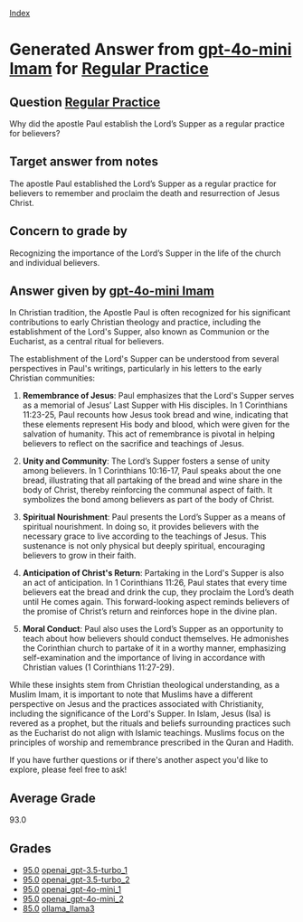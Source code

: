 
[Index](../../../index.md)
# Generated Answer from [gpt-4o-mini Imam](../../answering_models/gpt-4o-mini_Imam.md) for [Regular Practice](../../questions/Regular_Practice.md)

## Question [Regular Practice](../../questions/Regular_Practice.md)
Why did the apostle Paul establish the Lord’s Supper as a regular practice for believers?

## Target answer from notes
The apostle Paul established the Lord’s Supper as a regular practice for believers to remember and proclaim the death and resurrection of Jesus Christ.

## Concern to grade by
Recognizing the importance of the Lord’s Supper in the life of the church and individual believers.

## Answer given by [gpt-4o-mini Imam](../../answering_models/gpt-4o-mini_Imam.md)
In Christian tradition, the Apostle Paul is often recognized for his significant contributions to early Christian theology and practice, including the establishment of the Lord's Supper, also known as Communion or the Eucharist, as a central ritual for believers.

The establishment of the Lord's Supper can be understood from several perspectives in Paul's writings, particularly in his letters to the early Christian communities:

1. **Remembrance of Jesus**: Paul emphasizes that the Lord's Supper serves as a memorial of Jesus’ Last Supper with His disciples. In 1 Corinthians 11:23-25, Paul recounts how Jesus took bread and wine, indicating that these elements represent His body and blood, which were given for the salvation of humanity. This act of remembrance is pivotal in helping believers to reflect on the sacrifice and teachings of Jesus.

2. **Unity and Community**: The Lord’s Supper fosters a sense of unity among believers. In 1 Corinthians 10:16-17, Paul speaks about the one bread, illustrating that all partaking of the bread and wine share in the body of Christ, thereby reinforcing the communal aspect of faith. It symbolizes the bond among believers as part of the body of Christ.

3. **Spiritual Nourishment**: Paul presents the Lord’s Supper as a means of spiritual nourishment. In doing so, it provides believers with the necessary grace to live according to the teachings of Jesus. This sustenance is not only physical but deeply spiritual, encouraging believers to grow in their faith.

4. **Anticipation of Christ's Return**: Partaking in the Lord's Supper is also an act of anticipation. In 1 Corinthians 11:26, Paul states that every time believers eat the bread and drink the cup, they proclaim the Lord’s death until He comes again. This forward-looking aspect reminds believers of the promise of Christ’s return and reinforces hope in the divine plan.

5. **Moral Conduct**: Paul also uses the Lord’s Supper as an opportunity to teach about how believers should conduct themselves. He admonishes the Corinthian church to partake of it in a worthy manner, emphasizing self-examination and the importance of living in accordance with Christian values (1 Corinthians 11:27-29).

While these insights stem from Christian theological understanding, as a Muslim Imam, it is important to note that Muslims have a different perspective on Jesus and the practices associated with Christianity, including the significance of the Lord's Supper. In Islam, Jesus (Isa) is revered as a prophet, but the rituals and beliefs surrounding practices such as the Eucharist do not align with Islamic teachings. Muslims focus on the principles of worship and remembrance prescribed in the Quran and Hadith.

If you have further questions or if there's another aspect you'd like to explore, please feel free to ask!

## Average Grade
93.0

## Grades
 * [95.0](./Regular_Practice_grades/openai_gpt-3.5-turbo_1.md) [openai_gpt-3.5-turbo_1](../../grading_models/openai_gpt-3.5-turbo_1.md)
 * [95.0](./Regular_Practice_grades/openai_gpt-3.5-turbo_2.md) [openai_gpt-3.5-turbo_2](../../grading_models/openai_gpt-3.5-turbo_2.md)
 * [95.0](./Regular_Practice_grades/openai_gpt-4o-mini_1.md) [openai_gpt-4o-mini_1](../../grading_models/openai_gpt-4o-mini_1.md)
 * [95.0](./Regular_Practice_grades/openai_gpt-4o-mini_2.md) [openai_gpt-4o-mini_2](../../grading_models/openai_gpt-4o-mini_2.md)
 * [85.0](./Regular_Practice_grades/ollama_llama3.md) [ollama_llama3](../../grading_models/ollama_llama3.md)
